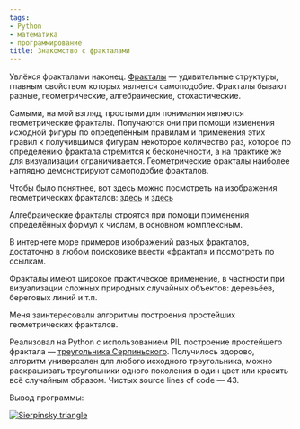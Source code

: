 ```yaml
---
tags:
- Python
- математика
- программирование
title: Знакомство с фракталами
---
```


Увлёкся фракталами наконец. [Фракталы][] — удивительные структуры,
главным свойством которых является самоподобие. Фракталы бывают разные,
геометрические, алгебраические, стохастические.

Самыми, на мой взгляд, простыми для понимания являются геометрические
фракталы. Получаются они при помощи изменения исходной фигуры по
определённым правилам и применения этих правил к получившимся фигурам
некоторое количество раз, которое по определению фрактала стремится к
бесконечности, а на практике же для визуализации ограничивается.
Геометрические фракталы наиболее наглядно демонстрируют самоподобие
фракталов.

Чтобы было понятнее, вот здесь можно посмотреть на изображения
геометрических фракталов: [здесь][] и [здесь][1]

Алгебраические фракталы строятся при помощи применения определённых
формул к числам, в основном комплексным.

В интернете море примеров изображений разных фракталов, достаточно в
любом поисковике ввести «фрактал» и посмотреть по ссылкам.

Фракталы имеют широкое практическое применение, в частности при
визуализации сложных природных случайных объектов: деревьёев, береговых
линий и т.п.

Меня заинтересовали алгоритмы построения простейших геометрических
фракталов.

Реализовал на Python с использованием PIL построение простейшего
фрактала — [треугольника Серпиньского][]. Получилось здорово, алгоритм
универсален для любого исходного треугольника, можно раскрашивать
треугольники одного поколения в один цвет или красить всё случайным
образом. Чистых source lines of code — 43.

Вывод программы:

<a href="https://www.flickr.com/photos/nothingpersonal/272393590/" title="Sierpinsky triangle"><img src="https://farm1.staticflickr.com/113/272393590_45b3791be4.jpg" alt="Sierpinsky triangle"></a>

  [Фракталы]: http://ru.wikipedia.org/wiki/Фракталы
  [здесь]: http://ru.wikipedia.org/wiki/%D0%A4%D1%80%D0%B0%D0%BA%D1%82%D0%B0%D0%BB%D1%8B#.D0.93.D0.B5.D0.BE.D0.BC.D0.B5.D1.82.D1.80.D0.B8.D1.87.D0.B5.D1.81.D0.BA.D0.B8.D0.B5_.D1.84.D1.80.D0.B0.D0.BA.D1.82.D0.B0.D0.BB.D1.8B
  [1]: http://www.codenet.ru/progr/fract/fractr1.php
  [треугольника Серпиньского]: http://ru.wikipedia.org/wiki/Треугольник_Серпиньского
